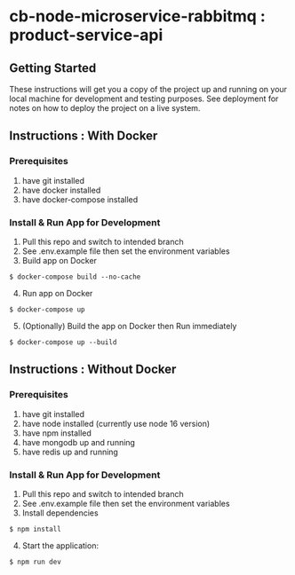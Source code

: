 # cb-node-microservice-rabbitmq : product-service-api

## Getting Started

These instructions will get you a copy of the project up and running on your local machine for development and testing purposes. See deployment for notes on how to deploy the project on a live system.

## Instructions : With Docker

### Prerequisites

1. have git installed
2. have docker installed
3. have docker-compose installed

### Install & Run App for Development

1. Pull this repo and switch to intended branch
2. See .env.example file then set the environment variables
3. Build app on Docker

```
$ docker-compose build --no-cache
```

4. Run app on Docker

```
$ docker-compose up
```

5. (Optionally) Build the app on Docker then Run immediately

```
$ docker-compose up --build
```

## Instructions : Without Docker

### Prerequisites

1. have git installed
2. have node installed (currently use node 16 version)
3. have npm installed
4. have mongodb up and running
5. have redis up and running

### Install & Run App for Development

1. Pull this repo and switch to intended branch
2. See .env.example file then set the environment variables
3. Install dependencies

```
$ npm install
```

4. Start the application:

```
$ npm run dev
```
